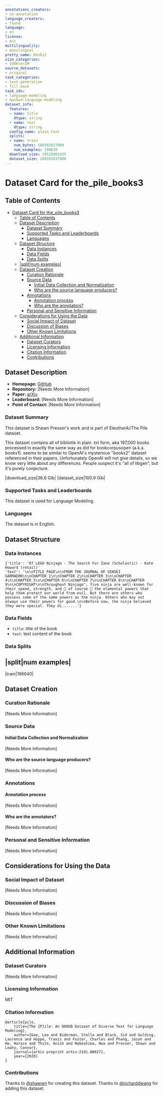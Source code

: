 ```yaml
---
annotations_creators:
- no-annotation
language_creators:
- found
language:
- en
license:
- mit
multilinguality:
- monolingual
pretty_name: Books3
size_categories:
- 100K<n<1M
source_datasets:
- original
task_categories:
- text-generation
- fill-mask
task_ids:
- language-modeling
- masked-language-modeling
dataset_info:
  features:
  - name: title
    dtype: string
  - name: text
    dtype: string
  config_name: plain_text
  splits:
  - name: train
    num_bytes: 108392037000
    num_examples: 196639
  download_size: 39516981435
  dataset_size: 108392037000
---
```


# Dataset Card for the_pile_books3

## Table of Contents
- [Dataset Card for the_pile_books3](#dataset-card-for-the_pile_books3)
  - [Table of Contents](#table-of-contents)
  - [Dataset Description](#dataset-description)
    - [Dataset Summary](#dataset-summary)
    - [Supported Tasks and Leaderboards](#supported-tasks-and-leaderboards)
    - [Languages](#languages)
  - [Dataset Structure](#dataset-structure)
    - [Data Instances](#data-instances)
    - [Data Fields](#data-fields)
    - [Data Splits](#data-splits)
  - [|split|num examples|](#splitnum-examples)
  - [Dataset Creation](#dataset-creation)
    - [Curation Rationale](#curation-rationale)
    - [Source Data](#source-data)
      - [Initial Data Collection and Normalization](#initial-data-collection-and-normalization)
      - [Who are the source language producers?](#who-are-the-source-language-producers)
    - [Annotations](#annotations)
      - [Annotation process](#annotation-process)
      - [Who are the annotators?](#who-are-the-annotators)
    - [Personal and Sensitive Information](#personal-and-sensitive-information)
  - [Considerations for Using the Data](#considerations-for-using-the-data)
    - [Social Impact of Dataset](#social-impact-of-dataset)
    - [Discussion of Biases](#discussion-of-biases)
    - [Other Known Limitations](#other-known-limitations)
  - [Additional Information](#additional-information)
    - [Dataset Curators](#dataset-curators)
    - [Licensing Information](#licensing-information)
    - [Citation Information](#citation-information)
    - [Contributions](#contributions)

## Dataset Description

- **Homepage:** [GitHub](https://github.com/soskek/bookcorpus/issues/27#issuecomment-716104208)
- **Repository:** [Needs More Information]
- **Paper:** [arXiv](https://arxiv.org/abs/2101.00027)
- **Leaderboard:** [Needs More Information]
- **Point of Contact:** [Needs More Information]

### Dataset Summary

This dataset is Shawn Presser's work and is part of EleutherAi/The Pile dataset. 

This dataset contains all of bibliotik in plain .txt form, aka 197,000 books processed in exactly  the same way as did for bookcorpusopen (a.k.a. books1). seems to be similar to OpenAI's mysterious  "books2" dataset referenced in their papers. Unfortunately OpenAI will not give details, so we know very little about any differences. People suspect it's "all of libgen", but it's purely conjecture.

|download_size|36.8 Gib|
|dataset_size|100.9 Gib|

### Supported Tasks and Leaderboards

This dataset is used for Language Modeling.

### Languages

The dataset is in English.

## Dataset Structure

### Data Instances

```
{'title': '07 LEGO Ninjago - The Search For Zane (Scholastic) - Kate Howard (retail)'
'text': '\n\nTITLE PAGE\n\nFROM THE JOURNAL OF SENSEI GARMADON\n\nCHAPTER 1\n\nCHAPTER 2\n\nCHAPTER 3\n\nCHAPTER 4\n\nCHAPTER 5\n\nCHAPTER 6\n\nCHAPTER 7\n\nCHAPTER 8\n\nCHAPTER 9\n\nCOPYRIGHT\n\nThroughout Ninjago", five ninja are well-known for their speed, strength, and  of course  the elemental powers that help them protect our world from evil. But there are others who possess some of the same powers as the ninja. Others who may not always use their powers for good.\n\nBefore now, the ninja believed they were special. They di.......'}
```

### Data Fields

- `title`: title of the book
- `text`: text content of the book

### Data Splits

|split|num examples|
--------------------------------
|train|196640|

## Dataset Creation

### Curation Rationale

[Needs More Information]

### Source Data

#### Initial Data Collection and Normalization

[Needs More Information]

#### Who are the source language producers?

[Needs More Information]

### Annotations

#### Annotation process

[Needs More Information]

#### Who are the annotators?

[Needs More Information]

### Personal and Sensitive Information

[Needs More Information]

## Considerations for Using the Data

### Social Impact of Dataset

[Needs More Information]

### Discussion of Biases

[Needs More Information]

### Other Known Limitations

[Needs More Information]

## Additional Information

### Dataset Curators

[Needs More Information]

### Licensing Information

MIT

### Citation Information

```
@article{pile,
    title={The {P}ile: An 800GB Dataset of Diverse Text for Language Modeling},
    author={Gao, Leo and Biderman, Stella and Black, Sid and Golding, Laurence and Hoppe, Travis and Foster, Charles and Phang, Jason and He, Horace and Thite, Anish and Nabeshima, Noa and Presser, Shawn and Leahy, Connor},
    journal={arXiv preprint arXiv:2101.00027},
    year={2020}
}
```

### Contributions

Thanks to [@shawwn](https://github.com/shawwn) for creating this dataset.
Thanks to [@richarddwang](https://github.com/richarddwang) for adding this dataset.